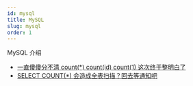 ```yaml
---
id: mysql
title: MySQL
slug: mysql
order: 1
---
```


MySQL 介绍

- [一直傻傻分不清 count(\*) count(id) count(1) 这次终于整明白了](https://mp.weixin.qq.com/s/1ECYoVOxj9-rZFn1Z-Beyw)
- [SELECT COUNT(\*) 会造成全表扫描？回去等通知吧](https://mp.weixin.qq.com/s/92BpW2QjnaFxC3t7O1M8mw)
